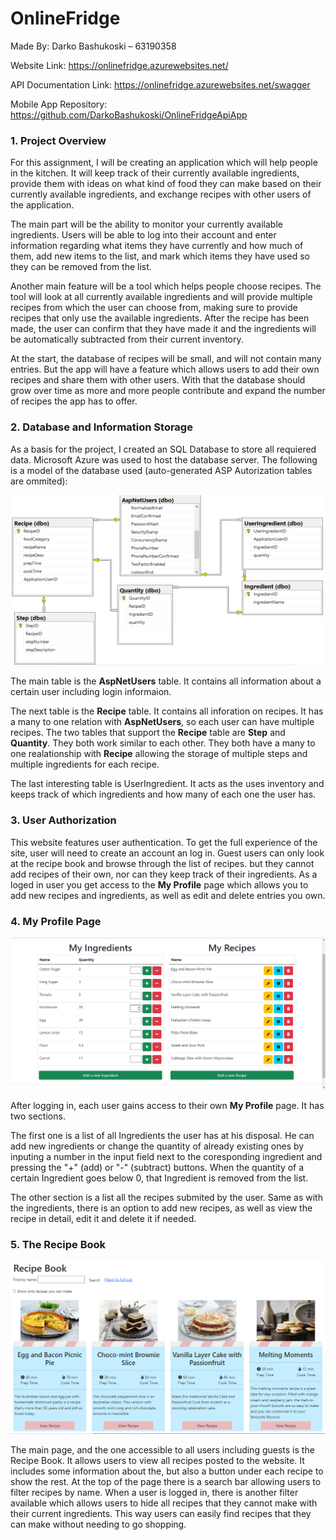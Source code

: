 # OnlineFridge

Made By: Darko Bashukoski – 63190358 

Website Link: https://onlinefridge.azurewebsites.net/

API Documentation Link: https://onlinefridge.azurewebsites.net/swagger

Mobile App Repository: https://github.com/DarkoBashukoski/OnlineFridgeApiApp

### 1. Project Overview

For this assignment, I will be creating an application which will help people in the kitchen. It will keep track of their currently available ingredients, provide them with ideas on what kind of food they can make based on their currently available ingredients, and exchange recipes with other users of the application. 

The main part will be the ability to monitor your currently available ingredients. Users will be able to log into their account and enter information regarding what items they have currently and how much of them, add new items to the list, and mark which items they have used so they can be removed from the list. 

Another main feature will be a tool which helps people choose recipes. The tool will look at all currently available ingredients and will provide multiple recipes from which the user can choose from, making sure to provide recipes that only use the available ingredients. After the recipe has been made, the user can confirm that they have made it and the ingredients will be automatically subtracted from their current inventory. 

At the start, the database of recipes will be small, and will not contain many entries. But the app will have a feature which allows users to add their own recipes and share them with other users. With that the database should grow over time as more and more people contribute and expand the number of recipes the app has to offer. 

### 2. Database and Information Storage

As a basis for the project, I created an SQL Database to store all requiered data. Microsoft Azure was used to host the database server. The following is a model of the database used (auto-generated ASP Autorization tables are ommited):

![database](images/database.png)

The main table is the **AspNetUsers** table. It contains all information about a certain user including login informaion. 

The next table is the **Recipe** table. It contains all inforation on recipes. It has a many to one relation with **AspNetUsers**, so each user can have multiple recipes. The two tables that support the **Recipe** table are **Step** and **Quantity**. They both work similar to each other. They both have a many to one realationship with **Recipe** allowing the storage of multiple steps and multiple ingredients for each recipe.

The last interesting table is UserIngredient. It acts as the uses inventory and keeps track of which ingredients and how many of each one the user has.

### 3. User Authorization

This website features user authentication. To get the full experience of the site, user will need to create an account an log in. Guest users can only look at the recipe book and browse through the list of recipes. but they cannot add recipes of their own, nor can they keep track of their ingredients. As a loged in user you get access to the **My Profile** page which allows you to add new recipes and ingredients, as well as edit and delete entries you own.

### 4. My Profile Page

![myProfile](images/my_profile.png)

After logging in, each user gains access to their own **My Profile** page. It has two sections. 

The first one is a list of all Ingredients the user has at his disposal. He can add new ingredients or change the quantity of already existing ones by inputing a number in the input field next to the coresponding ingredient and pressing the "+" (add) or "-" (subtract) buttons. When the quantity of a certain Ingredient goes below 0, that Ingredient is removed from the list.

The other section is a list all the recipes submited by the user. Same as with the ingredients, there is an option to add new recipes, as well as view the recipe in detail, edit it and delete it if needed. 

### 5. The Recipe Book

![recipeBook](images/recipe_book.png)

The main page, and the one accessible to all users including guests is the Recipe Book. It allows users to view all recipes posted to the website. It includes some information about the, but also a button under each recipe to show the rest. At the top of the page there is a search bar allowing users to filter recipes by name. When a user is logged in, there is another filter available which allows users to hide all recipes that they cannot make with their current ingredients. This way users can easily find recipes that they can make without needing to go shopping.
